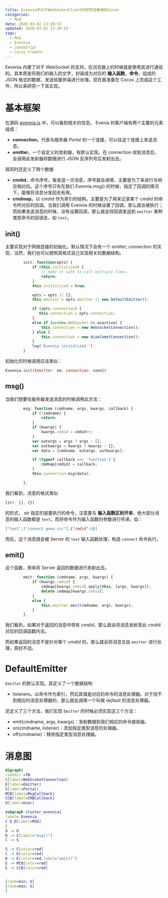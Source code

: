 ```yaml
---
title: Evennia中对于WebSocketClient的研究及移植到Cocos
categories:
  - Mud
date: 2020-03-02 13:20:53
updated: 2020-03-02 13:20:53
tags: 
  - Mud
  - Evennia
  - JavaScript
  - Cocos Creator
---
```


Eevenia 内建了对于 WebSocket 的支持，在浏览器上的时候就是使用其进行通信的。其本质是将我们的输入的文字，封装成为对应的 **输入函数**，**命令**，组成的 JSON 格式的数据，发送给服务端进行处理。现在我准备在 Cocos 上完成这个工作，所以来研究一下其实现。

<!--more-->

# 基本框架

在源码 [evennia.js](https://github.com/evennia/evennia/blob/master/evennia/web/webclient/static/webclient/js/evennia.js) 中，可以看到相关的信息。 Evenia 的客户端有两个主要的元素组成：

- **connection**。代表与服务器 *Portal* 的一个连接，可以往这个连接上发送消息。
- **emitter**。一个自定义的发射器，有默认实现。在 connection 收到消息后，会调用此发射器将数据进行 JSON 反序列号后发射出去。

其同时还定义了两个数据

- **cmdid**，命令序号，每发送一次消息，序号就会递增，主要是为了来进行与响应相对应。这个序号只有在我们 Evennia.msg() 的时候，指定了回调的情况下，能够将消息分发回去有用。
- **cmdmap**。以 cmdid 作为索引的结构，主要是为了用来记录某个 cmdid 的命令所对应的回调。当我们调用 Evennia 的时候设置了回调，那么就会被执行；而如果发送消息的时候，没有设置回调，那么就会将回调发送到 `emitter` 某种类型命令的回调去，如 `text`。



## init()

主要实现对于网络连接的初始化。默认情况下会有一个 *emitter, connection* 的实现，当然，我们也可以按照其格式自己实现相关的数据结构。

```js
        init: function(opts) {
            if (this.initialized) {
                // make it safe to call multiple times.
                return;
            }
            this.initialized = true;

            opts = opts || {};
            this.emitter = opts.emitter || new DefaultEmitter();

            if (opts.connection) {
               this.connection = opts.connection;
            }
            else if (window.WebSocket && wsactive) {
                this.connection = new WebsocketConnection();
            } else {
                this.connection = new AjaxCometConnection();
            }
            log('Evennia initialized.')
        }
```

初始化的时候调用应该类似：

```js
Evennia.init({emitter: em, connection: conn})
```



## msg()

当我们想要往服务器发送消息的时候调用此方法：

```js
        msg: function (cmdname, args, kwargs, callback) {
            if (!cmdname) {
                return;
            }
            if (kwargs) {
                kwargs.cmdid = cmdid++;
            }
            var outargs = args ? args : [];
            var outkwargs = kwargs ? kwargs : {};
            var data = [cmdname, outargs, outkwargs];

            if (typeof callback === 'function') {
                cmdmap[cmdid] = callback;
            }
            this.connection.msg(data);

        },
```

我们看到，消息的格式类似

```js
[str, [], {}]
```

的形式， str 指定的是要执行的命令，注意要与 **输入函数区别开来**，绝大部分消息的输入函数都是 `text`，而将命令作为输入函数的参数进行传递，如：

```json
["text",["connect gowa ccc"],{"cmdid":0}]
```

而后，这个消息就会被 Server 的 `text` 输入函数处理，构造 `connect` 命令执行。

## emit()

这个函数，用来将 Server 返回的数据进行发射出去。

```js
        emit: function (cmdname, args, kwargs) {
            if (kwargs.cmdid) {
                cmdmap[kwargs.cmdid].apply(this, [args, kwargs]);
                delete cmdmap[kwargs.cmdid];
            }
            else {
                this.emitter.emit(cmdname, args, kwargs);
            }
        },

```

我们看到，如果对于返回的消息中带有 *cmdid*，那么就会将消息发射至此 *cmdi*d  对应的回调函数内去。

而如果返回的消息不是针对某个 *cmdid*  的，那么就会将消息交由 `emitter` 进行处理，原封不动。

# DefaultEmitter

`Emitter` 的默认实现。其定义了一个数据结构 

- listeners。以命令作为索引，然后其值是对应的命令的消息处理器。对于找不到相应的消息处理器的，那么就会调用一个叫做 *default* 的消息处理器。

还定义了三个方法，我们实现 `Emitter` 的时候必须实现这三个方法：


- emit(cmdname, args, kwargs)：发射数据到我们相应的命令接收器。
- on(cmdname, listener)：添加指定类型消息的处理器。
- off(cmdname)：移除指定类型消息处理器。


# 消息图
```dot
digraph{
rankdir =TB
C[label=WebScoketConnection]
E[label=Emitter]
S[label=Portal]
MCB[label=MsgCallback]
CCB[label=CMDCallback]
U[label=User]

subgraph cluster_evennia{
label= Evennia
C E D[label=MSG]
}
U -> D
D -> C[label="msg()"]
C -> S

S -> C[color=red]
C -> D[color=red]
D -> E[color=red,label="emit()"]
E -> MCB[color=red]
E -> CCB[color=red]


{rank=min; U}
{rank=max; S}
}
```


